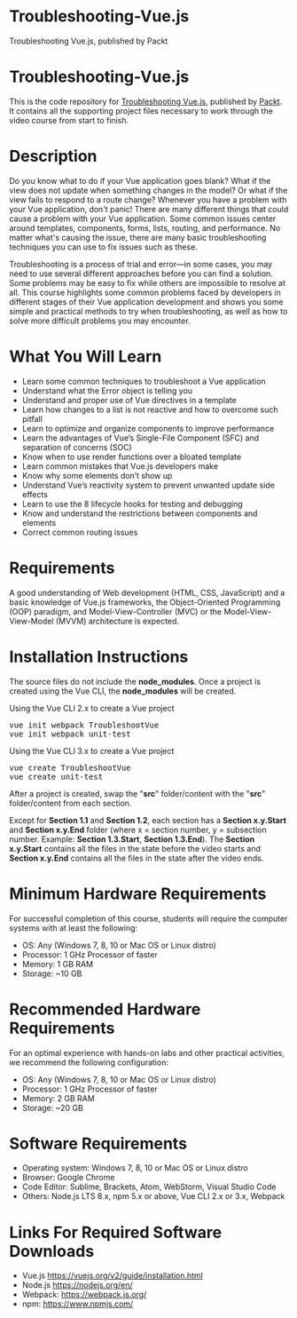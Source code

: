 # Troubleshooting-Vue.js
Troubleshooting Vue.js, published by Packt

# Troubleshooting-Vue.js
This is the code repository for <a href="https://www.packtpub.com/application-development/troubleshooting-vuejs-video">Troubleshooting Vue.js</a>, published by <a href="https://www.packtpub.com/">Packt</a>. It contains all the supporting project files necessary to work through the video course from start to finish.

# Description
Do you know what to do if your Vue application goes blank? What if the view does not update when something changes in the model? Or what if the view fails to respond to a route change? Whenever you have a problem with your Vue application, don't panic! There are many different things that could cause a problem with your Vue application. Some common issues center around templates, components, forms, lists, routing, and performance. No matter what's causing the issue, there are many basic troubleshooting techniques you can use to fix issues such as these. 

Troubleshooting is a process of trial and error—in some cases, you may need to use several different approaches before you can find a solution. Some problems may be easy to fix while others are impossible to resolve at all. This course highlights some common problems faced by developers in different stages of their Vue application development and shows you some simple and practical methods to try when troubleshooting, as well as how to solve more difficult problems you may encounter.

# What You Will Learn
- Learn some common techniques to troubleshoot a Vue application
- Understand what the Error object is telling you
- Understand and proper use of Vue directives in a template
- Learn how changes to a list is not reactive and how to overcome such pitfall
- Learn to optimize and organize components to improve performance
- Learn the advantages of Vue’s Single-File Component (SFC) and separation of concerns (SOC)
- Know when to use render functions over a bloated template
- Learn common mistakes that Vue.js developers make
- Know why some elements don’t show up
- Understand Vue’s reactivity system to prevent unwanted update side effects
- Learn to use the 8 lifecycle hooks for testing and debugging
- Know and understand the restrictions between components and elements
- Correct common routing issues

# Requirements
A good understanding of Web development (HTML, CSS, JavaScript) and a basic knowledge of Vue.js frameworks, the Object-Oriented Programming (OOP) paradigm, and Model-View-Controller (MVC) or the Model-View-View-Model (MVVM) architecture is expected.

# Installation Instructions
The source files do not include the <b>node_modules</b>.  Once a project is created using the Vue CLI, the <b>node_modules</b> will be created.

Using the Vue CLI 2.x to create a Vue project
<pre>
vue init webpack TroubleshootVue
vue init webpack unit-test
</pre>

Using the Vue CLI 3.x to create a Vue project
<pre>
vue create TroubleshootVue
vue create unit-test
</pre>

After a project is created, swap the "<b>src</b>" folder/content with the "<b>src</b>" folder/content from each section.

Except for <b>Section 1.1</b> and <b>Section 1.2</b>, each section has a <b>Section x.y.Start</b> and <b>Section x.y.End</b> folder (where x = section number, y = subsection number.  Example:  <b>Section 1.3.Start</b>, <b>Section 1.3.End</b>).  The <b>Section x.y.Start</b> contains all the files in the state before the video starts and <b>Section x.y.End</b> contains all the files in the state after the video ends.

# Minimum Hardware Requirements
For successful completion of this course, students will require the computer systems with at least the
following:
- OS: Any (Windows 7, 8, 10 or Mac OS or Linux distro)
- Processor: 1 GHz Processor of faster
- Memory: 1 GB RAM
- Storage: ~10 GB

# Recommended Hardware Requirements
For an optimal experience with hands-on labs and other practical activities, we recommend the following
configuration:
- OS: Any (Windows 7, 8, 10 or Mac OS or Linux distro)
- Processor: 1 GHz Processor of faster
- Memory: 2 GB RAM
- Storage: ~20 GB

# Software Requirements
- Operating system: Windows 7, 8, 10 or Mac OS or Linux distro
- Browser: Google Chrome
- Code Editor: Sublime, Brackets, Atom, WebStorm, Visual Studio Code
- Others: Node.js LTS 8.x, npm 5.x or above, Vue CLI 2.x or 3.x, Webpack

# Links For Required Software Downloads
- Vue.js https://vuejs.org/v2/guide/installation.html
- Node.js https://nodejs.org/en/
- Webpack: https://webpack.js.org/
- npm: https://www.npmjs.com/
